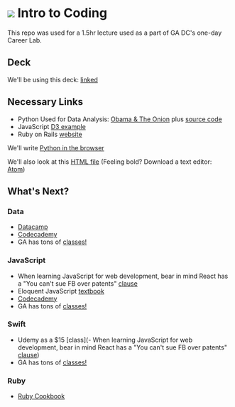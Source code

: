 # ![](https://ga-dash.s3.amazonaws.com/production/assets/logo-9f88ae6c9c3871690e33280fcf557f33.png) Intro to Coding

This repo was used for a 1.5hr lecture used as a part of GA DC's one-day Career Lab.

## Deck

We'll be using this deck: [linked](./intro-to-coding.pdf)

## Necessary Links

- Python Used for Data Analysis: [Obama & The Onion](https://medium.com/@josephofiowa/what-real-fake-news-says-about-obamas-presidency-4bf42be71ff1) plus [source code](https://github.com/josephofiowa/zenzic/blob/master/obama-onion/obama-onion-analysis.ipynb)
- JavaScript [D3 example](https://flowingdata.com/2015/12/15/a-day-in-the-life-of-americans/)
- Ruby on Rails [website](https://www.meansdatabase.com/)


We'll write [Python in the browser](http://pythonfiddle.com/)

We'll also look at this [HTML file](./example.html) (Feeling bold? Download a text editor: [Atom](https://atom.io/))


## What's Next?

### Data 

- [Datacamp](https://www.datacamp.com/)
- [Codecademy](https://www.codecademy.com/)
- GA has tons of [classes!](https://generalassemb.ly/education)


### JavaScript

- When learning JavaScript for web development, bear in mind React has a "You can't sue FB over patents" [clause](https://medium.com/bits-and-pixels/a-compelling-reason-not-to-use-reactjs-beac24402f7b#.f4edlpueg)
- Eloquent JavaScript [textbook](http://eloquentjavascript.net/)
- [Codecademy](https://www.codecademy.com/)
- GA has tons of [classes!](https://generalassemb.ly/education)

### Swift

- Udemy as a $15 [class](- When learning JavaScript for web development, bear in mind React has a "You can't sue FB over patents" [clause](https://medium.com/bits-and-pixels/a-compelling-reason-not-to-use-reactjs-beac24402f7b#.f4edlpueg))
- GA has tons of [classes!](https://generalassemb.ly/education)

### Ruby

- [Ruby Cookbook](http://shop.oreilly.com/product/9780596523695.do)


